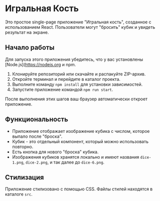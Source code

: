 # Игральная Кость

Это простое single-page приложение "Игральная кость", созданное с использованием React. Пользователи могут "бросить" кубик и увидеть результат на экране.

## Начало работы

Для запуска этого приложения убедитесь, что у вас установлены [Node.js](https://nodejs.org и npm.

1. Клонируйте репозиторий или скачайте и распакуйте ZIP-архив.
2. Откройте терминал и перейдите в каталог проекта.
3. Выполните команду `npm install` для установки зависимостей.
4. Запустите приложение командой `npm run start`.

После выполнения этих шагов ваш браузер автоматически откроет приложение.

## Функциональность

- Приложение отображает изображение кубика с числом, которое выпало после "броска".
- Кубик - это отдельный компонент, который можно использовать повторно.
- Есть кнопка для нового "броска" кубика.
- Изображения кубиков хранятся локально и имеют названия `dice-1.png`, `dice-2.png`, и так далее до `dice-6.png`.

## Стилизация

Приложение стилизовано с помощью CSS. Файлы стилей находятся в каталоге `src`.

